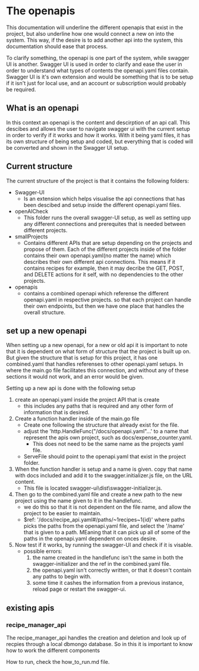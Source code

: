 # The openapis

This documentation will underline the different openapis that exist in the project, but also underline how one would connect a new on into the system. This way, if the desire is to add another api into the system, this documentation should ease that process.

To clarify something, the openapi is one part of the system, while swagger UI is another. Swagger UI is used in order to clarify and ease the user in order to understand what types of contents the openapi.yaml files contain. Swagger UI is it's own extension and would be something that is to be setup if it isn't just for local use, and an account or subscription would probably be required.

## What is an openapi

In this context an openapi is the content and descirption of an api call. This descibes and allows the user to navigate swagger ui with the current setup in order to verify if it works and how it works. With it being yaml files, it has its own structure of being setup and coded, but everything that is coded will be converted and shown in the Swagger UI setup.

## Current structure

The current structure of the project is that it contains the following folders:
* Swagger-UI
    * Is an extension which helps visualise the api connections that has been descibed and setup inside the different openapi.yaml files.
* openAICheck
    * This folder runs the overall swagger-UI setup, as well as setting upp any different connections and prerequites that is needed between different projects.
* smallProjects
    * Contains different APIs that are setup depending on the projects and propose of them. Each of the different projects inside of the folder contains their own openapi.yaml(no matter the name) which describes their own different api connections. This means if it contains recipes for example, then it may decribe the GET, POST, and DELETE actions for it self, with no dependencies to the other projects.
* openapis
    * contains a combined openapi which referense the different openapi.yaml in respective projects. so that each project can handle their own endpoints, but then we have one place that handles the overall structure.

## set up a new openapi

When setting up a new openapi, for a new or old api it is important to note that it is dependent on what form of structure that the project is built up on. But given the structure that is setup for this project, it has one combined.yaml that handles referenses to other openapi.yaml setups. In where the main.go file facilitates this connection, and without any of these sections it would not work, and an error would be given. 

Setting up a new api is done with the following setup
1. create an openapi.yaml inside the project API that is create
    - this includes any paths that is required and any other form of information that is desired.
2. Create a function handler inside of the main.go file
    - Create one following the structure that already exist for the file.
    - adjust the 'http.HandleFunc("/docs/openapi.yaml"...' to a name that represent the apis own project, such as docs/expense_counter.yaml. 
        - This does not need to be the same name as the projects yaml file.
    - ServeFile should point to the openapi.yaml that exist in the project folder.
3. When the function handler is setup and a name is given. copy that name with docs included and add it to the swagger.initializer.js file, on the URL content.
    - This file is located swagger-ui\dist\swagger-initializer.js.
4. Then go to the combined.yaml file and create a new path to the new project using the name given to it in the handlefunc. 
    - we do this so that it is not dependent on the file name, and allow the project to be easier to maintain.
    - $ref: '/docs/recipe_api.yaml#/paths/~1recipes~1{id}' where paths picks the paths from the openapi.yaml file, and select the '/name' that is given to a path. MEaning that it can pick up all of some of the paths in the openapi.yaml dependent on onces desire.
5. Now test if it works, by running the swagger-UI and check if it is visable.
    - possible errors: 
        1. the name created in the handlefunc isn't the same in both the swagger-initializer and the ref in the combined.yaml file.
        2. the openapi.yaml isn't correctly written, or that it doesn't contain any paths to begin with.
        3. some time it cashes the information from a previous instance, reload page or restart the swagger-ui.

## existing apis

### recipe_manager_api

The recipe_manager_api handles the creation and deletion and look up of recpies through a local dbmongo database. So in this it is important to know how to work the different components

How to run, check the how_to_run.md file.